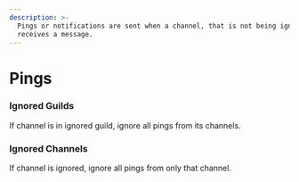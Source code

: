 ```yaml
---
description: >-
  Pings or notifications are sent when a channel, that is not being ignored,
  receives a message.
---
```


# Pings

### Ignored Guilds

If channel is in ignored guild, ignore all pings from its channels.

### Ignored Channels

If channel is ignored, ignore all pings from only that channel.

### 

